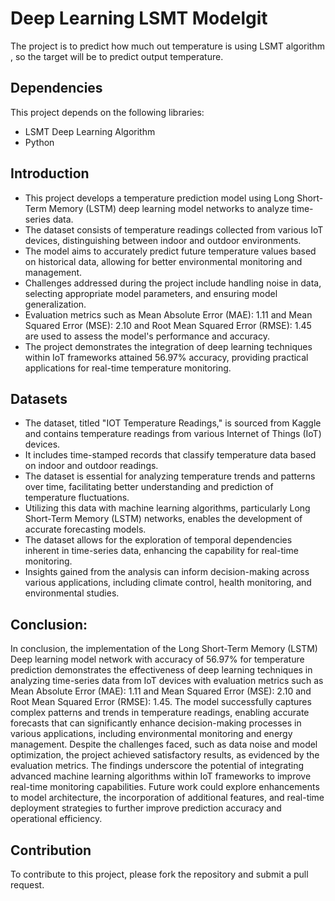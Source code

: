 # Deep Learning LSMT Modelgit

The project is to predict how much out temperature is using LSMT algorithm , so the target will be to predict output temperature.


## Dependencies

This project depends on the following libraries:

* LSMT Deep Learning Algorithm
* Python 

## Introduction
* This project develops a temperature prediction model using Long Short-Term Memory (LSTM) deep learning model networks to analyze time-series data. 
* The dataset consists of temperature readings collected from various IoT devices, distinguishing between indoor and outdoor environments. 
* The model aims to accurately predict future temperature values based on historical data, allowing for better environmental monitoring and management. 
* Challenges addressed during the project include handling noise in data, selecting appropriate model parameters, and ensuring model generalization. 
* Evaluation metrics such as Mean Absolute Error (MAE): 1.11 and Mean Squared Error (MSE): 2.10 and Root Mean Squared Error (RMSE): 1.45 are used to assess the model's performance and accuracy. 
* The project demonstrates the integration of deep learning techniques within IoT frameworks attained 56.97% accuracy, providing practical applications for real-time temperature monitoring.

## Datasets
*  The dataset, titled "IOT Temperature Readings," is sourced from Kaggle and contains temperature readings from various Internet of Things (IoT) devices. 
* It includes time-stamped records that classify temperature data based on indoor and outdoor readings. 
* The dataset is essential for analyzing temperature trends and patterns over time, facilitating better understanding and prediction of temperature fluctuations. 
* Utilizing this data with machine learning algorithms, particularly Long Short-Term Memory (LSTM) networks, enables the development of accurate forecasting models. 
* The dataset allows for the exploration of temporal dependencies inherent in time-series data, enhancing the capability for real-time monitoring. 
* Insights gained from the analysis can inform decision-making across various applications, including climate control, health monitoring, and environmental studies. 

 ## Conclusion:
In conclusion, the implementation of the Long Short-Term Memory (LSTM) Deep learning model network with accuracy of 56.97% for temperature prediction demonstrates the effectiveness of deep learning techniques in analyzing time-series data from IoT devices with evaluation metrics such as Mean Absolute Error (MAE): 1.11 and Mean Squared Error (MSE): 2.10 and Root Mean Squared Error (RMSE): 1.45. The model successfully captures complex patterns and trends in temperature readings, enabling accurate forecasts that can significantly enhance decision-making processes in various applications, including environmental monitoring and energy management.
Despite the challenges faced, such as data noise and model optimization, the project achieved satisfactory results, as evidenced by the evaluation metrics. The findings underscore the potential of integrating advanced machine learning algorithms within IoT frameworks to improve real-time monitoring capabilities. Future work could explore enhancements to model architecture, the incorporation of additional features, and real-time deployment strategies to further improve prediction accuracy and operational efficiency.


## Contribution

To contribute to this project, please fork the repository and submit a pull request.


